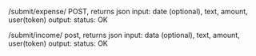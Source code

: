 /submit/expense/
    POST, returns json
    input: date (optional), text, amount, user(token)
    output: status: OK

/submit/income/
    post, returns json
    input: data (optional), text, amount, user(token)
    output: status: OK
